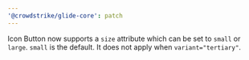 ```yaml
---
'@crowdstrike/glide-core': patch
---
```


Icon Button now supports a `size` attribute which can be set to `small` or `large`. `small` is the default. It does not apply when `variant="tertiary"`.
